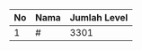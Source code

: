 | No | Nama            | Jumlah Level |
|----|-----------------|--------------|
| 1  | #    |    3301        |
